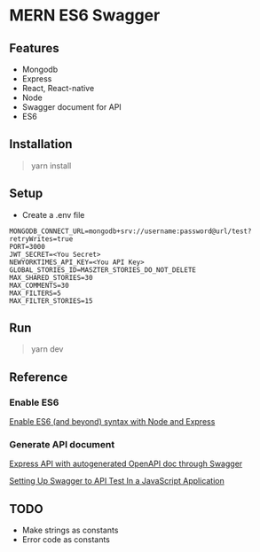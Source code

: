 # MERN ES6 Swagger

## Features

- Mongodb
- Express
- React, React-native
- Node
- Swagger document for API
- ES6

## Installation

> yarn install

## Setup

- Create a .env file

```
MONGODB_CONNECT_URL=mongodb+srv://username:password@url/test?retryWrites=true
PORT=3000
JWT_SECRET=<You Secret>
NEWYORKTIMES_API_KEY=<You API Key>
GLOBAL_STORIES_ID=MASZTER_STORIES_DO_NOT_DELETE
MAX_SHARED_STORIES=30
MAX_COMMENTS=30
MAX_FILTERS=5
MAX_FILTER_STORIES=15
```

## Run

> yarn dev

## Reference

### Enable ES6 

[Enable ES6 (and beyond) syntax with Node and Express](https://medium.freecodecamp.org/how-to-enable-es6-and-beyond-syntax-with-node-and-express-68d3e11fe1ab)

### Generate API document

[Express API with autogenerated OpenAPI doc through Swagger](http://www.acuriousanimal.com/2018/10/20/express-swagger-doc.html)

[Setting Up Swagger to API Test In a JavaScript Application](https://itnext.io/setting-up-swagger-in-a-node-js-application-d3c4d7aa56d4)

## TODO

- Make strings as constants
- Error code as constants

